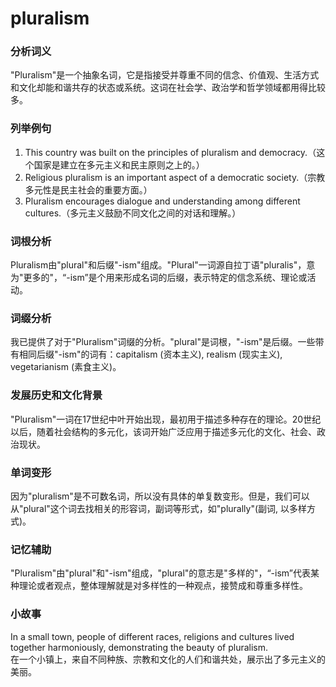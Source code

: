 # pluralism

### 分析词义

  

"Pluralism"是一个抽象名词，它是指接受并尊重不同的信念、价值观、生活方式和文化却能和谐共存的状态或系统。这词在社会学、政治学和哲学领域都用得比较多。

  

### 列举例句

  

1.  This country was built on the principles of pluralism and democracy.（这个国家是建立在多元主义和民主原则之上的。）
2.  Religious pluralism is an important aspect of a democratic society.（宗教多元性是民主社会的重要方面。）
3.  Pluralism encourages dialogue and understanding among different cultures.（多元主义鼓励不同文化之间的对话和理解。）

  

### 词根分析

  

Pluralism由"plural"和后缀"-ism"组成。"Plural"一词源自拉丁语"pluralis"，意为"更多的"，“-ism”是个用来形成名词的后缀，表示特定的信念系统、理论或活动。

  

### 词缀分析

  

我已提供了对于"Pluralism"词缀的分析。"plural"是词根，"-ism"是后缀。一些带有相同后缀"-ism"的词有：capitalism (资本主义), realism (现实主义), vegetarianism (素食主义)。

  

### 发展历史和文化背景

  

"Pluralism"一词在17世纪中叶开始出现，最初用于描述多种存在的理论。20世纪以后，随着社会结构的多元化，该词开始广泛应用于描述多元化的文化、社会、政治现状。

  

### 单词变形

  

因为"pluralism"是不可数名词，所以没有具体的单复数变形。但是，我们可以从"plural"这个词去找相关的形容词，副词等形式，如"plurally"(副词, 以多样方式)。

  

### 记忆辅助

  

"Pluralism"由"plural"和"-ism"组成，"plural"的意志是"多样的"，“-ism”代表某种理论或者观点，整体理解就是对多样性的一种观点，接赞成和尊重多样性。

  

### 小故事

  

In a small town, people of different races, religions and cultures lived together harmoniously, demonstrating the beauty of pluralism.  
在一个小镇上，来自不同种族、宗教和文化的人们和谐共处，展示出了多元主义的美丽。
